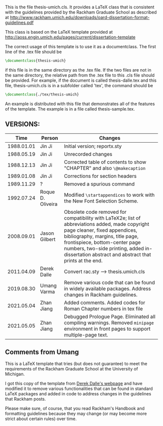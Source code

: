 This is the file thesis-umich.cls.
It provides a LaTeX class that is consistent with the guidelines
provided by the Rackham Graduate School as described at
<http://www.rackham.umich.edu/downloads/oard-dissertation-format-guidelines.pdf>

This class is based on the LaTeX template provided at <http://aoss.engin.umich.edu/pages/current/dissertation-template>

The correct usage of this template is to use it as a documentclass.
The first line of the .tex file should be
```LaTeX
\documentclass{thesis-umich}
```
if this file is in the same directory as the .tex file.  If the
two files are not in the same directory, the relative path from
the .tex file to this .cls file should be provided.  For example,
if the document is called thesis-dalle.tex and this file,
thesis-umich.cls is in a subfolder called 'tex', the command
should be
```LaTeX
\documentclass{./tex/thesis-umich}
```
An example is distributed with this file that demonstrates all
of the features of the template.  The example is in a file called
thesis-sample.tex.


## VERSIONS:

| Time | Person | Changes |
| --- | --- | --- |
| 1988.01.01 | Jin Ji            | Initial version; reportx.sty |
| 1988.05.19 | Jin Ji            | Unrecorded changes |
| 1988.12.13 | Jin Ji            | Corrected table of contents to show "CHAPTER" and also `\@makecaption` |
| 1989.01.08 | Jin Ji            | Corrections for section headers |
| 1989.11.29 | ?                 | Removed a spurious command |
| 1992.07.24 | Roque D. Oliveira | Modified `\startappendices` to work with the New Font Selection Scheme. |
| 2008.09.01 | Jason Gilbert     | Obsolete code removed for compatibility with LaTeX2e; list of abbreviations added, made copyright page cleaner, fixed appendices, bibliography, margins, title page, frontispiece, bottom-center page numbers, two-side printing, added in-dissertation abstract and abstract that prints at the end. |
| 2011.04.09 | Derek Dalle       | Convert rac.sty --> thesis.umich.cls |
| 2019.08.30 | Umang Varma       | Remove various code that can be found in widely available packages. Address changes in Rackham guidelines. |
| 2021.05.04 | Zhan Jiang        | Added comments. Added codes for Roman Chapter numbers in tex file |
| 2021.05.05 | Zhan Jiang        | Debugged Prologue Page. Eliminated all compiling warnings. Removed `minipage` environment in front pages to support multiple-page text.|

## Comments from Umang
This is a LaTeX template that tries (but does not guarantee) to meet the requirements of the Rackham Graduate School at the University of Michigan.

I got this copy of the template from [Derek Dalle's webpage](http://www-personal.umich.edu/~dalle/codes/thesis-umich/) and have modified it to remove various functionalities that can be found in standard LaTeX packages and added in code to address changes in the guidelines that Rackham posts.

Please make sure, of course, that you read Rackham's Handbook and formatting guidelines because they may change (or may become more strict about certain rules) over time.
